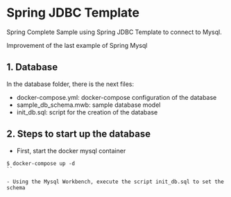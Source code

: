 # Spring JDBC Template

Spring Complete Sample using Spring JDBC Template to connect to Mysql.

Improvement of the last example of Spring Mysql

## 1. Database

In the database folder, there is the next files:

- docker-compose.yml: docker-compose configuration of the database
- sample_db_schema.mwb: sample database model
- init_db.sql: script for the creation of the database

## 2. Steps to start up the database

- First, start the docker mysql container

```shell
$ docker-compose up -d
``

- Using the Mysql Workbench, execute the script init_db.sql to set the schema 

